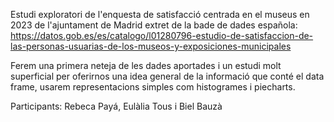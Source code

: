 Estudi exploratori de l'enquesta de satisfacció centrada en el museus en 2023 de l'ajuntament de Madrid extret de la bade de dades española:
https://datos.gob.es/es/catalogo/l01280796-estudio-de-satisfaccion-de-las-personas-usuarias-de-los-museos-y-exposiciones-municipales

Ferem una primera neteja de les dades aportades i un estudi molt superficial per oferirnos una idea general de la informació que conté el data frame, usarem representacions simples com histogrames i piecharts.

Participants: Rebeca Payá, Eulàlia Tous i Biel Bauzà

